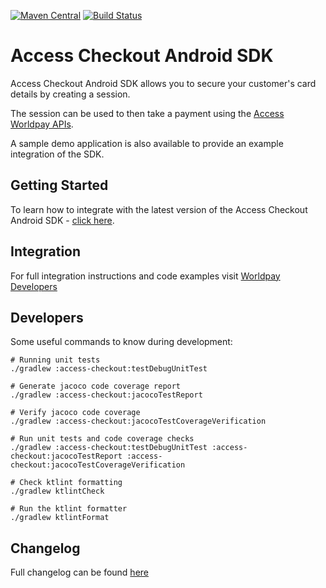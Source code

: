 [![Maven Central](https://maven-badges.herokuapp.com/maven-central/com.worldpay.access/access-checkout-android/badge.svg)](https://maven-badges.herokuapp.com/maven-central/com.worldpay.access/access-checkout-android)
[![Build Status](https://app.bitrise.io/app/70d419e86c91a8b6/status.svg?token=PiRRusMO6rZNofgN93wOyQ&branch=master)](https://app.bitrise.io/app/70d419e86c91a8b6)

# Access Checkout Android SDK

Access Checkout Android SDK allows you to secure your customer's card details by creating a session.

The session can be used to then take a payment using the [Access Worldpay APIs](https://developer.worldpay.com/docs/access-worldpay/get-started).

A sample demo application is also available to provide an example integration of the SDK.

## Getting Started

To learn how to integrate with the latest version of the Access Checkout Android SDK - [click here](https://maven-badges.herokuapp.com/maven-central/com.worldpay.access/access-checkout-android).

## Integration

For full integration instructions and code examples visit [Worldpay Developers](https://developer.worldpay.com/products/checkout/android)

## Developers

Some useful commands to know during development:

```
# Running unit tests 
./gradlew :access-checkout:testDebugUnitTest

# Generate jacoco code coverage report
./gradlew :access-checkout:jacocoTestReport

# Verify jacoco code coverage
./gradlew :access-checkout:jacocoTestCoverageVerification

# Run unit tests and code coverage checks
./gradlew :access-checkout:testDebugUnitTest :access-checkout:jacocoTestReport :access-checkout:jacocoTestCoverageVerification

# Check ktlint formatting
./gradlew ktlintCheck

# Run the ktlint formatter
./gradlew ktlintFormat
```

## Changelog

Full changelog can be found [here](CHANGELOG.md)

